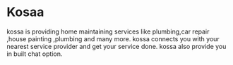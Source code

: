 # Kosaa
kossa is providing home maintaining services like plumbing,car repair ,house painting ,plumbing and many more.
kossa connects you with your nearest service provider and get your service done.
kossa also provide you in built chat option.
